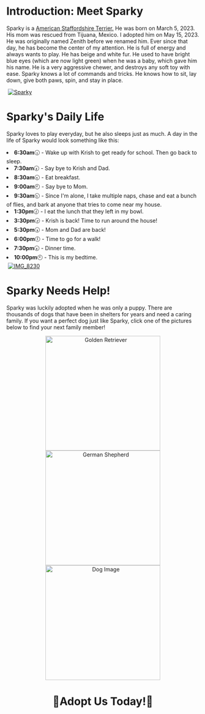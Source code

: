<html>
  <h1>
    Introduction: Meet Sparky
  </h1>
  <p>
    Sparky is a <a href="https://www.akc.org/dog-breeds/american-staffordshire-terrier/">American Staffordshire Terrier.</a> He was born on March 5, 2023. His mom was rescued from Tijuana, Mexico. I adopted him on May 15, 2023. He was originally named Zenith before we renamed him. Ever since that day, he has become the center of my attention. He is full of energy and always wants to play. He has beige and white fur. He used to have bright blue eyes (which are now light green) when he was a baby, which gave him his name. He is a very aggressive chewer, and destroys any soft toy with ease. Sparky knows a lot of commands and tricks. He knows how to sit, lay down, give both paws, spin, and stay in place.
  </p>
   <img>
  <a href="https://imgbb.com/"><img src="https://i.ibb.co/cCn7w2c/Sparky.jpg" alt="Sparky" border="0"></a>
  <h1>
    Sparky's Daily Life
  </h1>
    <P>
      Sparky loves to play everyday, but he also sleeps just as much. A day in the life of Sparky would look something like this:
    </P>
    <li>
      <b>6:30am</b>🕡 - Wake up with Krish to get ready for school. Then go back to sleep.
    </li>
      <li>
      <b>7:30am</b>🕢 - Say bye to Krish and Dad.
    </li>
  <li>
    <b>8:30am</b>🕣 - Eat breakfast.
  </li>
  <li>
    <b>9:00am</b>🕘 - Say bye to Mom. 
    <li>
      <b>9:30am</b>🕤 - Since I'm alone, I take multiple naps, chase and eat a bunch of flies, and bark at anyone that tries to come near my house.
  </li>
  <li>
    <b>1:30pm</b>🕜 - I eat the lunch that they left in my bowl.
  <li>
    <b>3:30pm</b>🕞 - Krish is back! Time to run around the house! 
  </li>
  <li>
      <b>5:30pm</b>🕠 - Mom and Dad are back!
  </li>
  <li>
    <b>6:00pm</b>🕕 - Time to go for a walk!
  </li>
  <li>
    <b>7:30pm</b>🕢 - Dinner time.
  </li>
  <li>
    <b>10:00pm</b>🕙 - This is my bedtime.
  </li>
  <img>
 <a href="https://imgbb.com/"><img src="https://i.ibb.co/RN2VXyc/IMG-8230.jpg" alt="IMG_8230" border="0"></a>
 <h1>
   Sparky Needs Help!
 </h1>
  <p>
    Sparky was luckily adopted when he was only a puppy. There are thousands of dogs that have been in shelters for years and need a caring family. If you want a perfect dog just like Sparky, click one of the pictures below to find your next family member!
  </p>
 <div align="center">
  <a href="https://www.petfinder.com/" target="_blank" rel="noopener noreferrer">
    <img src="https://images.pond5.com/close-golden-retriever-front-white-photo-060678310_iconl_nowm.jpeg" alt="Golden Retriever" width="300" height="300">
  </a>
  <a href="https://www.petfinder.com/" target="_blank" rel="noopener noreferrer">
    <img src="https://img.freepik.com/premium-photo/fluffy-german-shepherd-dog-isolated-white-background-puppy-is-beautiful-funny-attentive-portrait-close-up-sits-looks-closely-good-plush_438009-2722.jpg" alt="German Shepherd" width="300" height="300">
  </a>
  <a href="https://www.petfinder.com/" target="_blank" rel="noopener noreferrer">
    <img src="https://i.pinimg.com/236x/65/61/3f/65613f9bd87cc535449fd307b2695b93.jpg" alt="Dog Image" width="300" height="300">
  </a>
</div>
<div align="center">
<h1>
  🐾Adopt Us Today!🐾
</h1>
</div>
